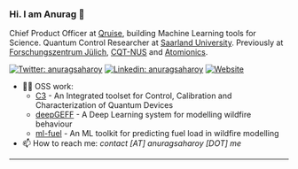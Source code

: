 ### Hi. I am Anurag 👋

Chief Product Officer at [Qruise](https://www.qruise.eu), building Machine Learning tools for Science. Quantum Control Researcher at [Saarland University](https://www.uni-saarland.de/en/home.html). Previously at [Forschungszentrum Jülich](https://www.fz-juelich.de/en/pgi/pgi-12), [CQT-NUS](https://www.quantumlah.org/research/group/kai) and [Atomionics](https://www.atomionics.com/).

[![Twitter: anuragsaharoy](https://img.shields.io/twitter/follow/anuragsaharoy?style=social)](https://twitter.com/anuragsaharoy)
[![Linkedin: anuragsaharoy](https://img.shields.io/badge/-anuragsaharoy-blue?style=flat-square&logo=Linkedin&logoColor=white&link=https://www.linkedin.com/in/anuragsaharoy/)](https://www.linkedin.com/in/anuragsaharoy/)
[![Website](https://img.shields.io/badge/Website-www.anuragsaharoy.me-informational?style=flat-square)](https://www.anuragsaharoy.me)


- 👨‍💻 OSS work:
  - [C3](https://www.github.com/q-optimize/c3) - An Integrated toolset for Control, Calibration and Characterization of Quantum Devices
  - [deepGEFF](https://github.com/esowc/wildfire-forecasting) - A Deep Learning system for modelling wildfire behaviour
  - [ml-fuel](http://github.com/wikilimo/ml-fuel) - An ML toolkit for predicting fuel load in wildfire modelling
- 📫 How to reach me: *contact [AT] anuragsaharoy [DOT] me*

---
